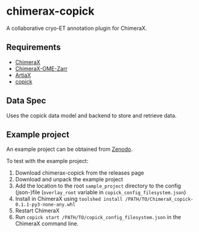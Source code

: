 # chimerax-copick
A collaborative cryo-ET annotation plugin for ChimeraX.

## Requirements

- [ChimeraX](https://www.cgl.ucsf.edu/chimerax/download.html)
- [ChimeraX-OME-Zarr](https://github.com/uermel/chimerax-ome-zarr)
- [ArtiaX](https://github.com/FrangakisLab/ArtiaX)
- [copick](https://github.com/uermel/copick)

## Data Spec

Uses the copick data model and backend to store and retrieve data.

## Example project

An example project can be obtained from [Zenodo](https://doi.org/10.5281/zenodo.11049961).

To test with the example project:
1. Download chimerax-copick from the releases page
2. Download and unpack the example project
3. Add the location to the root `sample_project` directory to the config (json-)file (`overlay_root` variable in `copick_config_filesystem.json`)
4. Install in ChimeraX using `toolshed install /PATH/TO/ChimeraX_copick-0.1.1-py3-none-any.whl`
5. Restart ChimeraX
6. Run `copick start /PATH/TO/copick_config_filesystem.json` in the ChimeraX command line.
